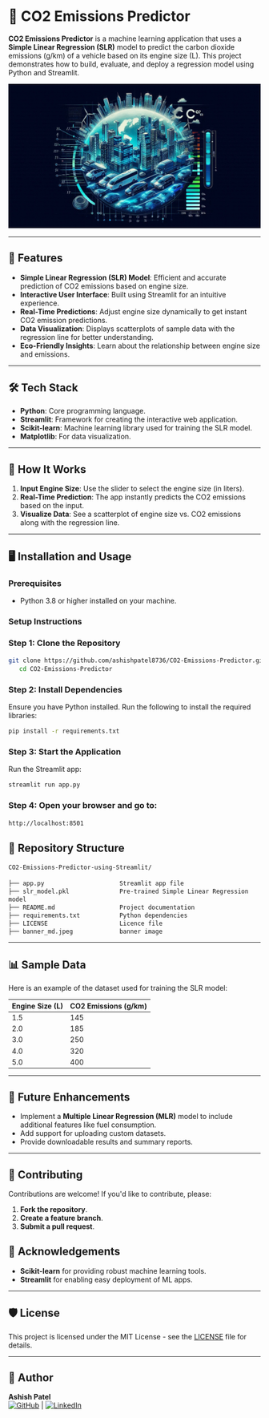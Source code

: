 # 🚗 CO2 Emissions Predictor

**CO2 Emissions Predictor** is a machine learning application that uses a **Simple Linear Regression (SLR)** model to predict the carbon dioxide emissions (g/km) of a vehicle based on its engine size (L). This project demonstrates how to build, evaluate, and deploy a regression model using Python and Streamlit.

![CO2 Emissions Predictor Banner](banner_md.jpeg)

---

## 🌟 Features
- **Simple Linear Regression (SLR) Model**: Efficient and accurate prediction of CO2 emissions based on engine size.
- **Interactive User Interface**: Built using Streamlit for an intuitive experience.
- **Real-Time Predictions**: Adjust engine size dynamically to get instant CO2 emission predictions.
- **Data Visualization**: Displays scatterplots of sample data with the regression line for better understanding.
- **Eco-Friendly Insights**: Learn about the relationship between engine size and emissions.

---

## 🛠️ Tech Stack
- **Python**: Core programming language.
- **Streamlit**: Framework for creating the interactive web application.
- **Scikit-learn**: Machine learning library used for training the SLR model.
- **Matplotlib**: For data visualization.

---

## 🚀 How It Works
1. **Input Engine Size**: Use the slider to select the engine size (in liters).
2. **Real-Time Prediction**: The app instantly predicts the CO2 emissions based on the input.
3. **Visualize Data**: See a scatterplot of engine size vs. CO2 emissions along with the regression line.

---

## 🖥️ Installation and Usage

### Prerequisites
- Python 3.8 or higher installed on your machine.

### Setup Instructions

### Step 1: Clone the Repository
```bash
git clone https://github.com/ashishpatel8736/CO2-Emissions-Predictor.git
   cd CO2-Emissions-Predictor
```

### Step 2: Install Dependencies
Ensure you have Python installed. Run the following to install the required libraries:
```bash
pip install -r requirements.txt

```

### Step 3: Start the Application
Run the Streamlit app:
```bash
streamlit run app.py
```

### Step 4: Open your browser and go to:

```bash
http://localhost:8501

```

## 📂 Repository Structure
```plaintext
CO2-Emissions-Predictor-using-Streamlit/

├── app.py                     Streamlit app file
├── slr_model.pkl              Pre-trained Simple Linear Regression model
├── README.md                  Project documentation
├── requirements.txt           Python dependencies
├── LICENSE                    Licence file
├── banner_md.jpeg             banner image
```

---

## 📊 Sample Data
Here is an example of the dataset used for training the SLR model:

| Engine Size (L)  | CO2 Emissions (g/km) |
|------------------|----------------------|
| 1.5              | 145                  |
| 2.0              | 185                  |
| 3.0              | 250                  |
| 4.0              | 320                  |
| 5.0              | 400                  |


---

## 🎯 Future Enhancements
- Implement a **Multiple Linear Regression (MLR)** model to include additional features like fuel consumption.
- Add support for uploading custom datasets.
- Provide downloadable results and summary reports.




---


## 🤝 Contributing
Contributions are welcome! If you'd like to contribute, please:

1. **Fork the repository**.
2. **Create a feature branch**.
3. **Submit a pull request**.



## 🙌 Acknowledgements
- **Scikit-learn** for providing robust machine learning tools.
- **Streamlit** for enabling easy deployment of ML apps.

---
## 🛡️ License
This project is licensed under the MIT License - see the [LICENSE](LICENSE) file for details.

---

## 👤 Author  
**Ashish Patel**  
[![GitHub](https://img.icons8.com/ios-filled/50/000000/github.png)](https://github.com/ashishpatel8736) | [![LinkedIn](https://img.icons8.com/ios-filled/50/0077b5/linkedin.png)](https://www.linkedin.com/in/ashishpatel8736)


